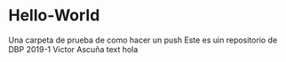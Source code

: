 # Hello-World
Una carpeta de prueba de como hacer un push
Este es uin repositorio de DBP 2019-1
Victor Ascuña
text
hola
